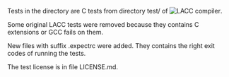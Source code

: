 Tests in the directory are C tests from directory test/
of ![LACC compiler](https://github.com/larmel/lacc).

Some original LACC tests were removed because they contains C
extensions or GCC fails on them.

New files with suffix .expectrc were added.  They contains the right
exit codes of running the tests.

The test license is in file LICENSE.md.
